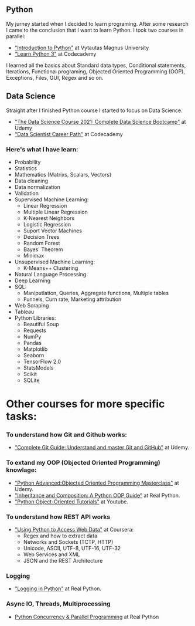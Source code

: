 ## Python
My jurney started when I decided to learn programing. After some research I came to the conclusion that I want to learn Python. I took two courses in parallel:
* ["Introduction to Python"](https://openstudies.vdu.lt/dalykai/informatikos-mokslai/programavimo-ivadas/) at Vytautas Magnus University
* ["Learn Python 3"](https://www.codecademy.com/learn/learn-python-3) at Codecademy

I learned all the basics about Standard data types, Conditional statements, Iterations, Functional programing, Objected Oriented Programming (OOP), Exceptions, Files, GUI, Regex and so on.
## Data Science
Straight after I finished Python course I started to focus on Data Science. 
* ["The Data Science Course 2021: Complete Data Science Bootcamp"](https://www.udemy.com/course/the-data-science-course-complete-data-science-bootcamp/learn/lecture/10799982?start=0#overview) at Udemy
* ["Data Scientist Career Path"](https://www.codecademy.com/learn/paths/data-science) at Codecademy

### Here's what I have learn:
* Probability
* Statistics
* Mathematics (Matrixs, Scalars, Vectors)
* Data cleaning
* Data normalization
* Validation
* Supervised Machine Learning:
  * Linear Regression
  * Multiple Linear Regression
  * K-Nearest Neighbors
  * Logistic Regression
  * Suport Vector Machines
  * Decision Trees
  * Random Forest
  * Bayes' Theorem
  * Minimax
* Unsupervised Machine Learning:
  * K-Means++ Clustering
* Natural Language Processing
* Deep Learning
* SQL:
  * Maniputlation, Queries, Aggregate functions, Multiple tables
  * Funnels, Curn rate, Marketing attribution
* Web Scraping
* Tableau
* Python Libraries:
  * Beautiful Soup
  * Requests
  * NumPy
  * Pandas
  * Matplotlib
  * Seaborn
  * TensorFlow 2.0
  * StatsModels
   * Scikit
  * SQLite
# Other courses for more specific tasks:
### To understand how __Git and Github__ works:
* ["Complete Git Guide: Understand and master Git and GitHub"](https://www.udemy.com/course/git-and-github-complete-guide/learn/lecture/22145136?start=0#overview) at Udemy.

### To extand my OOP (Objected Oriented Programming) knowlage:
* ["Python Advanced:Objected Oriented Programming Masterclass"](https://www.udemy.com/course/technobytes-python-advancedobjected-oriented-programming-masterclass/learn/lecture/18014151?start=0#overview) at Udemy.
* ["Inheritance and Composition: A Python OOP Guide"](https://realpython.com/courses/inheritance-composition-python/) at Real Python.
* ["Python Object-Oriented Tutorials"](https://www.youtube.com/playlist?list=PL-osiE80TeTsqhIuOqKhwlXsIBIdSeYtc) at Youtube. 

### To understand how REST API  works
* ["Using Python to Access Web Data"](https://www.coursera.org/learn/python-network-data/home/info) at Coursera:
  * Regex and how to extract data
  * Networks and Sockets (TCTP, HTTP)
  * Unicode, ASCII, UTF-8, UTF-16, UTF-32
  * Web Services and XML
  * JSON and the REST Architecture
 
### Logging
* ["Logging in Python"](https://realpython.com/python-logging/) at Real Python.
 
### Async IO, Threads, Multiprocessing
* [Python Concurrency & Parallel Programming](https://realpython.com/learning-paths/python-concurrency-parallel-programming/) at Real Python
